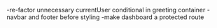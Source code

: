 -re-factor unnecessary currentUser conditional in greeting container
-navbar and footer before styling
-make dashboard a protected route
